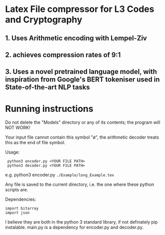 # Latex File compressor for L3 Codes and Cryptography
## 1. Uses Arithmetic encoding with Lempel-Ziv 
## 2. achieves compression rates of 9:1
## 3. Uses a novel pretrained language model, with inspiration from Google's BERT tokeniser used in State-of-the-art NLP tasks

# Running instructions
Do not delete the "Models" directory or any of its contents; the program will NOT WORK!

Your input file cannot contain this symbol "ø", the arithmetic decoder treats this as the end of file symbol.

Usage:

     python3 encoder.py <YOUR FILE PATH>
     python3 decoder.py <YOUR FILE PATH>

e.g. python3 encoder.py `./Example/long_Example.tex`


Any file is saved to the current directory, i.e. the one where these python scripts are.


Dependencies:

    import bitarray
    import json

I believe they are both in the python 3 standard library, if not definately pip instalable.
main.py is a dependency for encoder.py and decoder.py.



